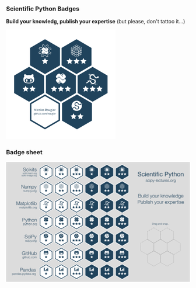 
### Scientific Python Badges

**Build your knowledg, publish your expertise** (but please, don't tattoo it...)

<img src="https://raw.githubusercontent.com/rougier/scipy-badges/master/Badge.png" alt="badge" width="300px" height="300px">



### Badge sheet

![](https://raw.githubusercontent.com/rougier/scipy-badges/master/badge-sheet.png)
